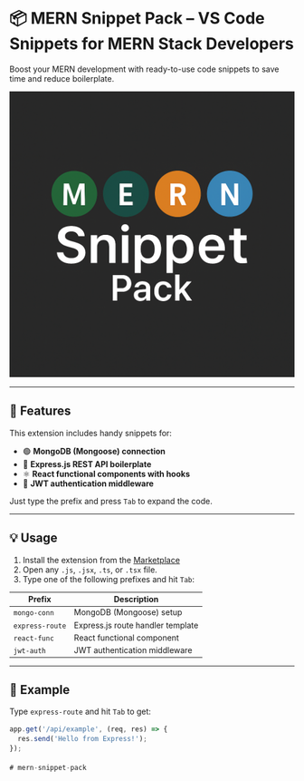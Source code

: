 # 📦 MERN Snippet Pack – VS Code Snippets for MERN Stack Developers

Boost your MERN development with ready-to-use code snippets to save time and reduce boilerplate.

![MERN Logo](icon.png)

---

## 🚀 Features

This extension includes handy snippets for:

- 🟢 **MongoDB (Mongoose) connection**
- 🔵 **Express.js REST API boilerplate**
- ⚛️ **React functional components with hooks**
- 🔐 **JWT authentication middleware**

Just type the prefix and press `Tab` to expand the code.

---

## 💡 Usage

1. Install the extension from the [Marketplace](https://marketplace.visualstudio.com/items?itemName=habibcodes.mern-snippet-pack)
2. Open any `.js`, `.jsx`, `.ts`, or `.tsx` file.
3. Type one of the following prefixes and hit `Tab`:

| Prefix          | Description                        |
|-----------------|------------------------------------|
| `mongo-conn`    | MongoDB (Mongoose) setup           |
| `express-route` | Express.js route handler template  |
| `react-func`    | React functional component         |
| `jwt-auth`      | JWT authentication middleware      |

---

## 🧩 Example

Type `express-route` and hit `Tab` to get:

```js
app.get('/api/example', (req, res) => {
  res.send('Hello from Express!');
});

#   m e r n - s n i p p e t - p a c k 
 
 